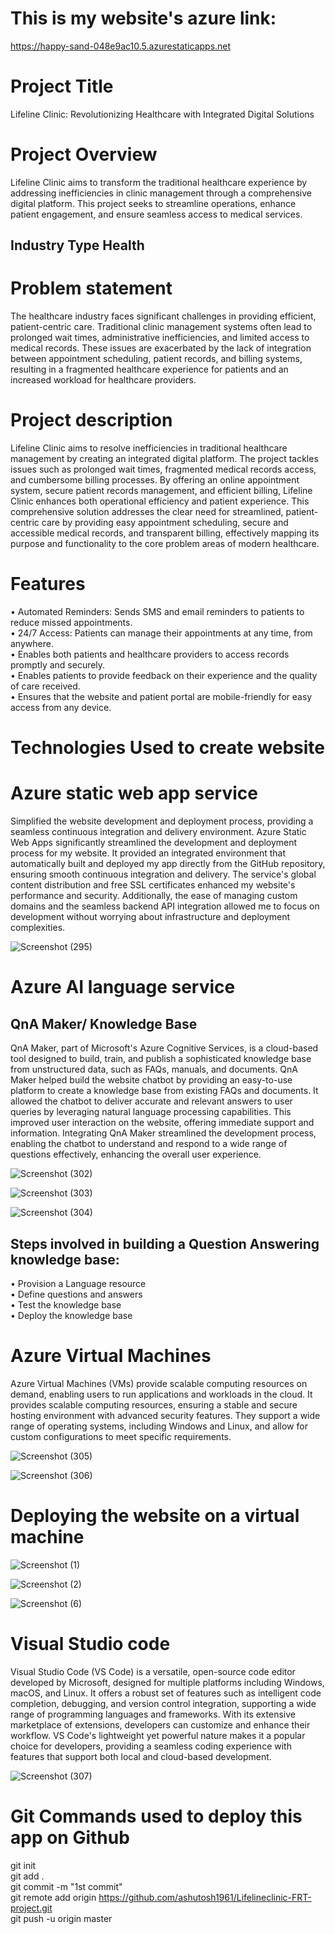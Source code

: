 # This is my website's azure link:
https://happy-sand-048e9ac10.5.azurestaticapps.net

# Project Title 

Lifeline Clinic: Revolutionizing Healthcare with Integrated Digital Solutions

# Project Overview

Lifeline Clinic aims to transform the traditional healthcare experience by addressing inefficiencies in clinic management through a comprehensive digital platform. This project seeks to streamline operations, enhance patient engagement, and ensure seamless access to medical services.

## Industry Type  Health

# Problem statement

The healthcare industry faces significant challenges in providing efficient, patient-centric care. Traditional clinic management systems often lead to prolonged wait times, administrative inefficiencies, and limited access to medical records. These issues are exacerbated by the lack of integration between appointment scheduling, patient records, and billing systems, resulting in a fragmented healthcare experience for patients and an increased workload for healthcare providers.

# Project description 

Lifeline Clinic aims to resolve inefficiencies in traditional healthcare management by creating an integrated digital platform. The project tackles issues such as prolonged wait times, fragmented medical records access, and cumbersome billing processes. By offering an online appointment system, secure patient records management, and efficient billing, Lifeline Clinic enhances both operational efficiency and patient experience. This comprehensive solution addresses the clear need for streamlined, patient-centric care by providing easy appointment scheduling, secure and accessible medical records, and transparent billing, effectively mapping its purpose and functionality to the core problem areas of modern healthcare.

# Features

•	Automated Reminders: Sends SMS and email reminders to patients to reduce missed appointments. <br>
•	24/7 Access: Patients can manage their appointments at any time, from anywhere. <br>
•	Enables both patients and healthcare providers to access records promptly and securely. <br>
•	Enables patients to provide feedback on their experience and the quality of care received.<br>
•	Ensures that the website and patient portal are mobile-friendly for easy access from any device. <br>

# Technologies Used to create website


# Azure static web app service

Simplified the website development and deployment process, providing a seamless continuous integration and delivery environment. Azure Static Web Apps significantly streamlined the development and deployment process for my website. It provided an integrated environment that automatically built and deployed my app directly from the GitHub repository, ensuring smooth continuous integration and delivery. The service's global content distribution and free SSL certificates enhanced my website's performance and security. Additionally, the ease of managing custom domains and the seamless backend API integration allowed me to focus on development without worrying about infrastructure and deployment complexities.

![Screenshot (295)](https://github.com/ashutosh1961/Lifelineclinic-FRT-project/assets/142258339/02683849-48b6-4e04-86be-0fa0619f33f4)


# Azure AI language service 

## QnA Maker/ Knowledge Base
QnA Maker, part of Microsoft's Azure Cognitive Services, is a cloud-based tool designed to build, train, and publish a sophisticated knowledge base from unstructured data, such as FAQs, manuals, and documents. 
QnA Maker helped build the website chatbot by providing an easy-to-use platform to create a knowledge base from existing FAQs and documents. It allowed the chatbot to deliver accurate and relevant answers to user queries by leveraging natural language processing capabilities. This improved user interaction on the website, offering immediate support and information. Integrating QnA Maker streamlined the development process, enabling the chatbot to understand and respond to a wide range of questions effectively, enhancing the overall user experience.

![Screenshot (302)](https://github.com/ashutosh1961/Lifelineclinic-FRT-project/assets/142258339/f737c288-d467-42e5-8c31-2ec3603eafdf)


![Screenshot (303)](https://github.com/ashutosh1961/Lifelineclinic-FRT-project/assets/142258339/8cf176a3-6801-4280-8662-df6e8ea69deb)


![Screenshot (304)](https://github.com/ashutosh1961/Lifelineclinic-FRT-project/assets/142258339/90afeb86-ff3a-465d-a8cf-42fa978f11e6)


## Steps involved in building a Question Answering knowledge base:

•	Provision a Language resource <br>
•	Define questions and answers <br>
•	Test the knowledge base <br>
•	Deploy the knowledge base <br>





# Azure Virtual Machines

Azure Virtual Machines (VMs) provide scalable computing resources on demand, enabling users to run applications and workloads in the cloud. It provides scalable computing resources, ensuring a stable and secure hosting environment with advanced security features.
They support a wide range of operating systems, including Windows and Linux, and allow for custom configurations to meet specific requirements.

![Screenshot (305)](https://github.com/ashutosh1961/Lifelineclinic-FRT-project/assets/142258339/6886369c-5a2a-46cb-a284-2cb9d0b39f8c)

![Screenshot (306)](https://github.com/ashutosh1961/Lifelineclinic-FRT-project/assets/142258339/685bacca-11cf-4cd7-ae17-117aeae0d12f)

# Deploying the website on a virtual machine

![Screenshot (1)](https://github.com/ashutosh1961/Lifelineclinic-FRT-project/assets/142258339/c1b59614-d5db-4380-ab97-58efe6c9ec1b)


![Screenshot (2)](https://github.com/ashutosh1961/Lifelineclinic-FRT-project/assets/142258339/7d5c6833-4c9e-4906-a5ce-054ad2e05bf7)


![Screenshot (6)](https://github.com/ashutosh1961/Lifelineclinic-FRT-project/assets/142258339/6276fab7-ed39-4853-af78-b098fb753406)



# Visual Studio code

Visual Studio Code (VS Code) is a versatile, open-source code editor developed by Microsoft, designed for multiple platforms including Windows, macOS, and Linux. It offers a robust set of features such as intelligent code completion, debugging, and version control integration, supporting a wide range of programming languages and frameworks. With its extensive marketplace of extensions, developers can customize and enhance their workflow. VS Code's lightweight yet powerful nature makes it a popular choice for developers, providing a seamless coding experience with features that support both local and cloud-based development.

![Screenshot (307)](https://github.com/ashutosh1961/Lifelineclinic-FRT-project/assets/142258339/c853d9fd-a340-4d74-be33-ad40683924ff)

# Git Commands used to deploy this app on Github

git init <br>
git add . <br>
git commit -m "1st commit" <br>
git remote add origin https://github.com/ashutosh1961/Lifelineclinic-FRT-project.git  <br>
git push -u origin master <br>

